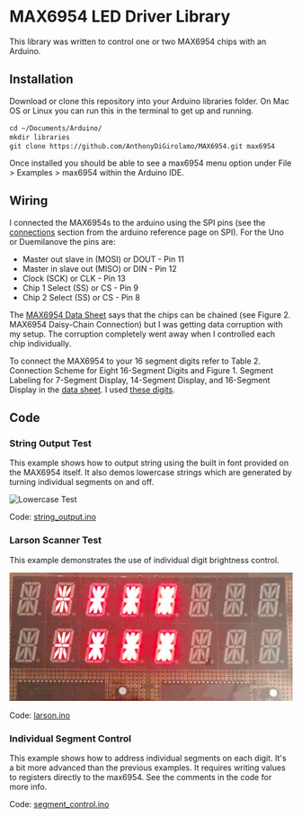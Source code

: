 MAX6954 LED Driver Library
==========================

This library was written to control one or two MAX6954 chips with an Arduino.

Installation
------------

Download or clone this repository into your Arduino libraries folder. On Mac OS
or Linux you can run this in the terminal to get up and running.

    cd ~/Documents/Arduino/
    mkdir libraries
    git clone https://github.com/AnthonyDiGirolamo/MAX6954.git max6954

Once installed you should be able to see a max6954 menu option under File >
Examples > max6954 within the Arduino IDE.

Wiring
------

I connected the MAX6954s to the arduino using the SPI pins (see the
[connections](http://arduino.cc/en/Reference/SPI) section from the arduino
reference page on SPI). For the Uno or Duemilanove the pins are:

* Master out slave in (MOSI) or DOUT - Pin 11
* Master in slave out (MISO) or DIN - Pin 12
* Clock (SCK) or CLK - Pin 13
* Chip 1 Select (SS) or CS - Pin 9
* Chip 2 Select (SS) or CS - Pin 8

The [MAX6954 Data Sheet](http://datasheets.maximintegrated.com/en/ds/MAX6954.pdf)
says that the chips can be chained (see Figure 2. MAX6954 Daisy-Chain
Connection) but I was getting data corruption with my setup. The corruption completely went away when I controlled each chip individually.

To connect the MAX6954 to your 16 segment digits refer to Table 2. Connection Scheme for Eight 16-Segment Digits and Figure 1. Segment Labeling for 7-Segment Display, 14-Segment Display, and 16-Segment Display in the [data sheet](http://datasheets.maximintegrated.com/en/ds/MAX6954.pdf). I used [these digits](http://shop.evilmadscientist.com/productsmenu/partsmenu/232).

Code
----

### String Output Test

This example shows how to output string using the built in font provided
on the MAX6954 itself. It also demos lowercase strings which are
generated by turning individual segments on and off.

![Lowercase Test](http://anthonydigirolamo.github.io/images/lights_out/lowercase.gif)

Code: [string_output.ino](https://github.com/AnthonyDiGirolamo/MAX6954/blob/master/examples/string_output/string_output.ino)

### Larson Scanner Test

This example demonstrates the use of individual digit brightness
control.

![Larson Scanner](https://raw.githubusercontent.com/AnthonyDiGirolamo/MAX6954/master/examples/larson/larson.gif)

Code: [larson.ino](https://github.com/AnthonyDiGirolamo/MAX6954/blob/master/examples/larson/larson.ino)

### Individual Segment Control

This example shows how to address individual segments on each digit. It's a bit more advanced than the previous examples. It requires writing values to registers directly to the max6954. See the comments in the code for more info.

Code: [segment_control.ino](https://github.com/AnthonyDiGirolamo/MAX6954/blob/master/examples/segment_control/segment_control.ino)
